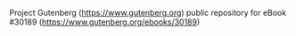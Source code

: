 Project Gutenberg (https://www.gutenberg.org) public repository for eBook #30189 (https://www.gutenberg.org/ebooks/30189)
